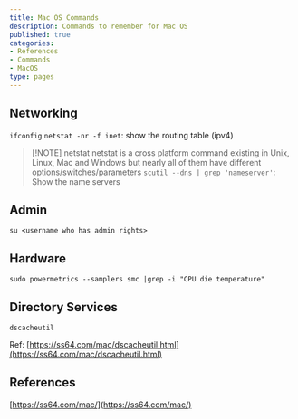```yaml
---
title: Mac OS Commands
description: Commands to remember for Mac OS
published: true
categories:
- References
- Commands
- MacOS
type: pages
---
```


## Networking

`ifconfig`
`netstat -nr -f inet`: show the routing table (ipv4)
> [!NOTE] netstat
> netstat is a cross platform command existing in Unix, Linux, Mac and Windows but nearly all of them have different options/switches/parameters
`scutil --dns | grep 'nameserver'`: Show the name servers

## Admin

`su <username who has admin rights>`

## Hardware

`sudo powermetrics --samplers smc |grep -i "CPU die temperature"`

## Directory Services

`dscacheutil`

Ref: [https://ss64.com/mac/dscacheutil.html](https://ss64.com/mac/dscacheutil.html)

## References

[https://ss64.com/mac/](https://ss64.com/mac/)
